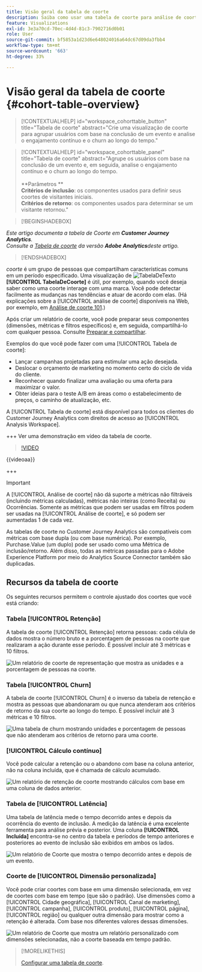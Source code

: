 ```yaml
---
title: Visão geral da tabela de coorte
description: Saiba como usar uma tabela de coorte para análise de coorte no Analysis Workspace
feature: Visualizations
exl-id: 3e3a70cd-70ec-4d4d-81c3-7902716d0b01
role: User
source-git-commit: bf5853a1d23d6e648024016a64dc67d09da3fbb4
workflow-type: tm+mt
source-wordcount: '663'
ht-degree: 33%

---
```


# Visão geral da tabela de coorte {#cohort-table-overview}

<!-- markdownlint-disable MD034 -->

>[!CONTEXTUALHELP]
>id="workspace_cohorttable_button"
>title="Tabela de coorte"
>abstract="Crie uma visualização de coorte para agrupar usuários com base na conclusão de um evento e analise o engajamento contínuo e o churn ao longo do tempo."

<!-- markdownlint-enable MD034 -->

<!-- markdownlint-disable MD034 -->

>[!CONTEXTUALHELP]
>id="workspace_cohorttable_panel"
>title="Tabela de coorte"
>abstract="Agrupe os usuários com base na conclusão de um evento e, em seguida, analise o engajamento contínuo e o churn ao longo do tempo.<br/><br/>**Parâmetros **<br/>**Critérios de inclusão**: os componentes usados para definir seus coortes de visitantes iniciais.<br/>**Critérios de retorno**: os componentes usados para determinar se um visitante retornou."

<!-- markdownlint-enable MD034 -->


>[!BEGINSHADEBOX]

*Este artigo documenta a tabela de Coorte em **Customer Journey Analytics**.<br/>Consulte a [Tabela de coorte](https://experienceleague.adobe.com/en/docs/analytics/analyze/analysis-workspace/visualizations/cohort-table/cohort-analysis) da versão **Adobe Analytics**deste artigo.*

>[!ENDSHADEBOX]


*coorte* é um grupo de pessoas que compartilham características comuns em um período especificado. Uma visualização de ![TabelaDeTexto](/help/assets/icons/TextNumbered.svg) **[!UICONTROL TabelaDeCoorte]** é útil, por exemplo, quando você deseja saber como uma coorte interage com uma marca. Você pode detectar facilmente as mudanças nas tendências e atuar de acordo com elas. (Há explicações sobre a [!UICONTROL análise de coorte] disponíveis na Web, por exemplo, em [Análise de coorte 101](https://pt.wikipedia.org/wiki/Cohort_analysis).)

Após criar um relatório de coorte, você pode preparar seus componentes (dimensões, métricas e filtros específicos) e, em seguida, compartilhá-lo com qualquer pessoa. Consulte [Preparar e compartilhar](/help/analysis-workspace/curate-share/curate.md).

Exemplos do que você pode fazer com uma [!UICONTROL Tabela de coorte]:

* Lançar campanhas projetadas para estimular uma ação desejada.
* Deslocar o orçamento de marketing no momento certo do ciclo de vida do cliente.
* Reconhecer quando finalizar uma avaliação ou uma oferta para maximizar o valor.
* Obter ideias para o teste A/B em áreas como o estabelecimento de preços, o caminho de atualização, etc.

A [!UICONTROL Tabela de coorte] está disponível para todos os clientes do Customer Journey Analytics com direitos de acesso ao [!UICONTROL Analysis Workspace].

+++ Ver uma demonstração em vídeo da tabela de coorte.

>[!VIDEO](https://video.tv.adobe.com/v/23990/?quality=12)

{{videoaa}}

+++

>[!IMPORTANT]
>
>A [!UICONTROL Análise de coorte] não dá suporte a métricas não filtráveis (incluindo métricas calculadas), métricas não inteiras (como Receita) ou Ocorrências. Somente as métricas que podem ser usadas em filtros podem ser usadas na [!UICONTROL Análise de coorte], e só podem ser aumentadas 1 de cada vez.

As tabelas de coorte no Customer Journey Analytics são compatíveis com métricas com base dupla (ou com base numérica). Por exemplo, Purchase.Value (um duplo) pode ser usado como uma Métrica de inclusão/retorno. Além disso, todas as métricas passadas para o Adobe Experience Platform por meio do Analytics Source Connector também são duplicadas.

## Recursos da tabela de coorte

Os seguintes recursos permitem o controle ajustado dos coortes que você está criando:

### Tabela [!UICONTROL Retenção]

A tabela de coorte [!UICONTROL Retenção] retorna pessoas: cada célula de dados mostra o número bruto e a porcentagem de pessoas na coorte que realizaram a ação durante esse período. É possível incluir até 3 métricas e 10 filtros.

![Um relatório de coorte de representação que mostra as unidades e a porcentagem de pessoas na coorte.](assets/retention-report.png)

### Tabela [!UICONTROL Churn]

A tabela de coorte [!UICONTROL Churn] é o inverso da tabela de retenção e mostra as pessoas que abandonaram ou que nunca atenderam aos critérios de retorno da sua coorte ao longo do tempo. É possível incluir até 3 métricas e 10 filtros.

![Uma tabela de churn mostrando unidades e porcentagem de pessoas que não atenderam aos critérios de retorno para uma coorte.](assets/churn-report.png)

### [!UICONTROL Cálculo contínuo]

Você pode calcular a retenção ou o abandono com base na coluna anterior, não na coluna incluída, que é chamada de cálculo acumulado.

![Um relatório de retenção de coorte mostrando cálculos com base em uma coluna de dados anterior.](assets/retention-report-rolling.png)

### Tabela de [!UICONTROL Latência]

Uma tabela de latência mede o tempo decorrido antes e depois da ocorrência do evento de inclusão. A medição da latência é uma excelente ferramenta para análise prévia e posterior. Uma coluna **[!UICONTROL Incluída]** encontra-se no centro da tabela e períodos de tempo anteriores e posteriores ao evento de inclusão são exibidos em ambos os lados.

![Um relatório de Coorte que mostra o tempo decorrido antes e depois de um evento.](assets/retention-report-latency.png)

### Coorte de [!UICONTROL Dimensão personalizada]

Você pode criar coortes com base em uma dimensão selecionada, em vez de coortes com base em tempo (que são o padrão). Use dimensões como a [!UICONTROL Cidade geográfica], [!UICONTROL Canal de marketing], [!UICONTROL campanha], [!UICONTROL produto], [!UICONTROL página], [!UICONTROL região] ou qualquer outra dimensão para mostrar como a retenção é alterada. Com base nos diferentes valores dessas dimensões.

![Um relatório de Coorte que mostra um relatório personalizado com dimensões selecionadas, não a coorte baseada em tempo padrão.](assets/retention-dimensions.png)

>[!MORELIKETHIS]
>
>[Configurar uma tabela de coorte](/help/analysis-workspace/visualizations/cohort-table/t-cohort.md).
>

